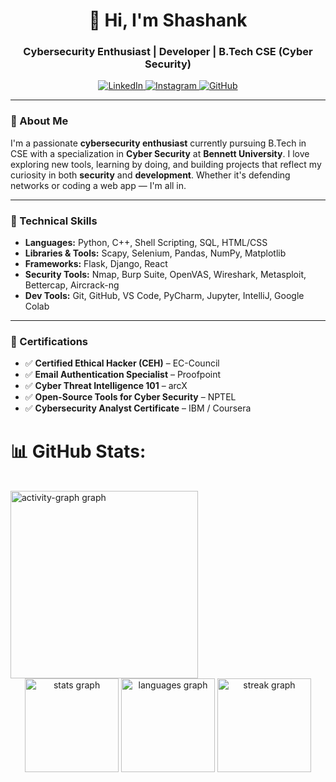 <h1 align="center">👋 Hi, I'm Shashank</h1>
<h3 align="center">Cybersecurity Enthusiast | Developer | B.Tech CSE (Cyber Security)</h3>

<p align="center">
  <a href="https://www.linkedin.com/in/shashank-bapatla" target="_blank">
    <img alt="LinkedIn" src="https://img.shields.io/badge/LinkedIn-blue?style=flat&logo=linkedin&logoColor=white">
  </a>
  <a href="https://www.instagram.com/shashank_bapatla/" target="_blank">
    <img alt="Instagram" src="https://img.shields.io/badge/Instagram-E4405F?style=flat&logo=instagram&logoColor=white">
  </a>
  <a href="https://github.com/shashankbapatla">
    <img alt="GitHub" src="https://img.shields.io/badge/GitHub-000?style=flat&logo=github&logoColor=white">
  </a>
</p>

---

### 🚀 About Me

I'm a passionate **cybersecurity enthusiast** currently pursuing B.Tech in CSE with a specialization in **Cyber Security** at **Bennett University**. I love exploring new tools, learning by doing, and building projects that reflect my curiosity in both **security** and **development**. Whether it's defending networks or coding a web app — I'm all in.

---

### 🔧 Technical Skills

- **Languages:** Python, C++, Shell Scripting, SQL, HTML/CSS  
- **Libraries & Tools:** Scapy, Selenium, Pandas, NumPy, Matplotlib  
- **Frameworks:** Flask, Django, React  
- **Security Tools:** Nmap, Burp Suite, OpenVAS, Wireshark, Metasploit, Bettercap, Aircrack-ng  
- **Dev Tools:** Git, GitHub, VS Code, PyCharm, Jupyter, IntelliJ, Google Colab  
---

### 🧠 Certifications

- ✅ **Certified Ethical Hacker (CEH)** – EC-Council  
- ✅ **Email Authentication Specialist** – Proofpoint  
- ✅ **Cyber Threat Intelligence 101** – arcX  
- ✅ **Open-Source Tools for Cyber Security** – NPTEL  
- ✅ **Cybersecurity Analyst Certificate** – IBM / Coursera  

# 📊 GitHub Stats:
<br clear="both">
<img src="https://github-readme-activity-graph.vercel.app/graph?username=shashankbapatla&radius=16&theme=github-dark&area=true&order=5&hide_border=true" height="300" alt="activity-graph graph"  />
<div align="center">
  <img src="https://github-readme-stats.vercel.app/api?username=shashankbapatla&hide_title=false&hide_rank=false&show_icons=true&include_all_commits=true&count_private=true&disable_animations=false&theme=github_dark&locale=en&hide_border=true&order=1" height="150" alt="stats graph"  />
  <img src="https://github-readme-stats.vercel.app/api/top-langs?username=shashankbapatla&locale=en&hide_title=false&layout=compact&card_width=320&langs_count=5&theme=github_dark&hide_border=true&order=2" height="150" alt="languages graph"  />
  <img src="https://streak-stats.demolab.com?user=shashankbapatla&locale=en&mode=daily&theme=github_dark&hide_border=true&border_radius=5&order=3" height="150" alt="streak graph"  />

</div>
